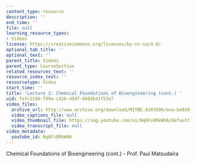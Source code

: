 ```yaml
---
content_type: resource
description: ''
end_time: ''
file: null
learning_resource_types:
- Videos
license: https://creativecommons.org/licenses/by-nc-sa/4.0/
optional_tab_title: ''
optional_text: ''
parent_title: Videos
parent_type: CourseSection
related_resources_text: ''
resource_index_text: ''
resourcetype: Video
start_time: ''
title: 'Lecture 3: Chemical Foundations of Bioengineering (cont.) '
uid: fefc2196-f99a-c42b-d5df-6603b41f53e7
video_files:
  archive_url: http://www.archive.org/download/MITBE.010JS06/ocw-be010j-14feb2006-220k.mp4
  video_captions_file: null
  video_thumbnail_file: https://img.youtube.com/vi/Nq6Fs0RkW9A/default.jpg
  video_transcript_file: null
video_metadata:
  youtube_id: Nq6Fs0RkW9A
---
```


Chemical Foundations of Bioengineering (cont.) - Prof. Paul Matsudaira

